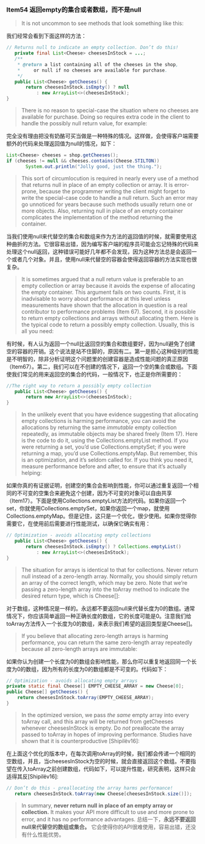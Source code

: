 ### Item54 返回empty的集合或者数组，而不是null

> It is not uncommon to see methods that look something like this:

我们经常会看到下面这样的方法：

```java
// Returns null to indicate an empty collection. Don’t do this!
   private final List<Cheese> cheesesInStock = ...;
   /**
    * @return a list containing all of the cheeses in the shop,
    *     or null if no cheeses are available for purchase.
    */
   public List<Cheese> getCheeses() {
       return cheesesInStock.isEmpty() ? null
           : new ArrayList<>(cheesesInStock);
}
```

> There is no reason to special-case the situation where no cheeses are available for purchase. Doing so requires extra code in the client to handle the possibly null return value, for example:

完全没有理由把没有奶酪可买当做是一种特殊的情况。这样做，会使得客户端需要额外的代码来处理返回值为null的情况，如下：

```java
List<Cheese> cheeses = shop.getCheeses();
if (cheeses != null && cheeses.contains(Cheese.STILTON))
       System.out.println("Jolly good, just the thing.");
```

> This sort of circumlocution is required in nearly every use of a method that returns null in place of an empty collection or array. It is error-prone, because the programmer writing the client might forget to write the special-case code to handle a null return. Such an error may go unnoticed for years because such methods usually return one or more objects. Also, returning null in place of an empty container complicates the implementation of the method returning the container.

当我们使用null来代替空的集合和数组来作为方法的返回值的时候，就需要使用这种曲折的方法。它很容易出错，因为编写客户端的程序员可能会忘记特殊的代码来处理这个null返回，这种错误可能好几年都不会发现，因为这种方法总是会返回一个或者几个对象。并且，使用null来代替空的容器会使得返回容器的方法实现也很复杂。

> It is sometimes argued that a null return value is preferable to an empty collection or array because it avoids the expense of allocating the empty container. This argument fails on two counts. First, it is inadvisable to worry about performance at this level unless measurements have shown that the allocation in question is a real contributor to performance problems (Item 67). Second, it *is* possible to return empty collections and arrays without allocating them. Here is the typical code to return a possibly empty collection. Usually, this is all you need:

有时候，有人认为返回一个null比返回空的集合和数组要好，因为null避免了创建空的容器的开销。这个说法是站不住脚的，原因有二。第一是担心这种级别的性能是不明智的，除非分析证明这个问题里的创建容器是造成性能问题的真正原因（Item67）。第二，我们可以在不创建的情况下，返回一个空的集合或数组。下面使我们常见的用来返回空的集合的代码，一般情况下，也正是你所需要的：

```java
//The right way to return a possibly empty collection
   public List<Cheese> getCheeses() {
       return new ArrayList<>(cheesesInStock);
}
```

> In the unlikely event that you have evidence suggesting that allocating empty collections is harming performance, you can avoid the allocations by returning the same *immutable* empty collection repeatedly, as immutable objects may be shared freely (Item 17). Here is the code to do it, using the Collections.emptyList method. If you were returning a set, you’d use Collections.emptySet; if you were returning a map, you’d use Collections.emptyMap. But remember, this is an optimization, and it’s seldom called for. If you think you need it, measure performance before and after, to ensure that it’s actually helping:

如果你真的有证据证明，创建空的集合会影响到性能，你可以通过重复返回一个相同的不可变的空集合来避免这个创建，因为不可变的对象可以自由共享（Item17）。下面是使用Collections.emptyList方法的代码。如果你返回一个set，你就使用Collections.emptySet，如果你返回一个map，就使用Collections.emptyMap。但是记住，这只是一个优化，很少使用。如果你觉得你需要它，在使用前后需要进行性能测试，以确保它确实有用：

```java
// Optimization - avoids allocating empty collections
   public List<Cheese> getCheeses() {
       return cheesesInStock.isEmpty() ? Collections.emptyList()
           : new ArrayList<>(cheesesInStock);
}
```

> The situation for arrays is identical to that for collections. Never return null instead of a zero-length array. Normally, you should simply return an array of the correct length, which may be zero. Note that we’re passing a zero-length array into the toArray method to indicate the desired return type, which is Cheese[]:

对于数组，这种情况是一样的。永远都不要返回null来代替长度为0的数组。通常情况下，你应该简单返回一种正确长度的数组，它的长度可能是0。注意我们给toArray方法传入一个长度为0的数组，来表示我们希望的返回类型是Cheese[]。

> If you believe that allocating zero-length arrays is harming performance, you can return the same zero-length array repeatedly because all zero-length arrays are immutable:

如果你认为创建一个长度为0的数组会影响性能，那么你可以重复地返回同一个长度为0的数组，因为所有的长度为0的数组都是不可变的。代码如下：

```java
// Optimization - avoids allocating empty arrays
private static final Cheese[] EMPTY_CHEESE_ARRAY = new Cheese[0];
public Cheese[] getCheeses() {
    return cheesesInStock.toArray(EMPTY_CHEESE_ARRAY);
}
```

> In the optimized version, we pass *the same* empty array into every toArray call, and this array will be returned from getCheeses whenever cheesesInStock is empty. Do *not* preallocate the array passed to toArray in hopes of improving performance. Studies have shown that it is counterproductive [Shipilëv16]:

在上面这个优化的版本中，在每次调用toArray的时候，我们都会传递一个相同的空数组，并且，当cheesesInStock为空的时候，就会直接返回这个数组。不要指望在传入toArray之前创建数组，代码如下，可以提升性能，研究表明，这样只会适得其反[Shipilëv16]:

```java
// Don’t do this - preallocating the array harms performance!
   return cheesesInStock.toArray(new Cheese[cheesesInStock.size()]);
```

> In summary, **never return** **null** **in place of an empty array or collection.** It makes your API more difficult to use and more prone to error, and it has no performance advantages.
总结一下，**永远不要返回null来代替空的数组或集合。** 它会使得你的API很难使用，容易出错，还没有什么性能优势。
